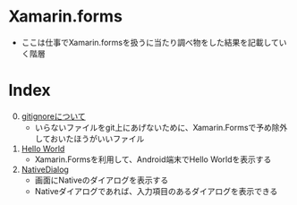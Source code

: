 # Xamarin.forms
- ここは仕事でXamarin.formsを扱うに当たり調べ物をした結果を記載していく階層

# Index
0. [gitignoreについて](./gitignore/README.md)
    - いらないファイルをgit上にあげないために、Xamarin.Formsで予め除外しておいたほうがいいファイル
1. [Hello World](./HelloWorld/README.md)
    - Xamarin.Formsを利用して、Android端末でHello Worldを表示する
2. [NativeDialog](./NativeDialog/README.md)
    - 画面にNativeのダイアログを表示する
    - Nativeダイアログであれば、入力項目のあるダイアログを表示できる


